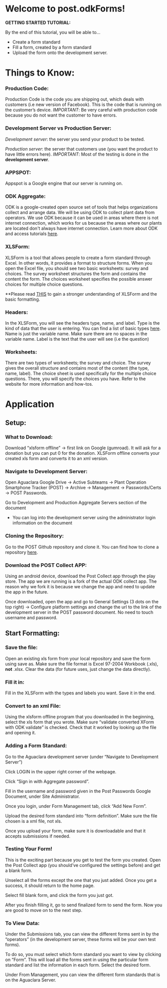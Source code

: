 # Welcome to post.odkForms!

**GETTING STARTED TUTORIAL:** 

By the end of this tutorial, you will be able to… 
* Create a form standard
* Fill a form, created by a form standard
* Upload the form onto the development server.

# Things to Know:
### Production Code:
Production Code is the code you are shipping out, which deals with customers (i.e new version of Facebook).
This is the code that is running on the customer’s device.
*IMPORTANT*: Be very careful with production code because you do not want the customer to have errors. 


### Development Server vs Production Server:
*Development server*: the server you send your product to be tested.

*Production server*: the server that customers use (you want the product to have little errors here).
*IMPORTANT*: Most of the testing is done in the **development server**.


### APPSPOT:
Appspot is a Google engine that our server is running on. 


### ODK Aggregate:
ODK is a google-created open source set of tools that helps organizations collect and arrange data. 
We will be using ODK to collect plant data from operators. We use ODK because it can be used in areas
where there is not internet connection, which works for us because the areas where our plants are located
don't always have internet connection. Learn more about ODK and access tutorials [here](https://opendatakit.org/).


### XLSForm: 
XLSForm is a tool that allows people to create a form standard through Excel. In other words, it provides a format to 
structure forms. When you open the Excel file, you should see two basic worksheets: survey and choices. The survey worksheet
structures the form and contains the content the form. The choices worksheet specifies the possible answer choices for 
multiple choice questions.

**Please read [THIS](http://xlsform.org/) to gain a stronger understanding of XLSForm and the basic formatting. 


### Headers:
In the XLSForm, you will see the headers type, name, and label. Type is the kind of data that the user is entering. 
You can find a list of basic types [here](http://xlsform.org/#question-types). Name is just the variable name. Make 
sure there are no spaces in the variable name. Label is the text that the user will see (i.e the question)


### Worksheets:
There are two types of worksheets; the survey and choice. The survey gives the overall structure and contains most of the 
content (the type, name, label). The choice sheet is used specifically for the multiple choice questions. There, you will
specify the choices you have. Refer to the website for more information and how-tos.

# Application
## Setup:
### What to Download:
Download “xlsform offline” → first link on Google (gumroad). It will ask for a donation but you can put 0 for the donation.
XLSForm offline converts your created xls form and converts it to an xml version.

### Navigate to Development Server:
Open Aguaclara Google Drive → Active Subteams → Plant Operation Smartphone Tracker (POST) → Archive → Management → 
Passwords/Certs → POST Passwords. 

Go to Development and Production Aggregate Servers section of the document
* You can log into the development server using the administrator login information on the document

### Cloning the Repository:
Go to the POST Github repository and clone it. You can find how to clone a repository [here](https://help.github.com/articles/cloning-a-repository).

### Download the POST Collect APP:
Using an android device, download the Post Collect app through the play store. The app we are running is a fork of the
actual ODK collect app. The reason why we fork it is because we change the app and need to update the app in the future.

Once downloaded, open the app and go to General Settings (3 dots on the top right) → Configure platform settings and 
change the url to the link of the development server in the POST password document. No need to touch username and password.

## Start Formatting:
### Save the file:
Open an existing xls form from your local repository and save the form using save as. Make sure the file format is 
Excel 97-2004 Workbook (.xls), **not** .xlsx. Clear the data (for future uses, just change the data directly). 

### Fill it in:
Fill in the XLSForm with the types and labels you want. Save it in the end. 

### Convert to an xml File:
Using the xlsform offline program that you downloaded in the beginning, select the xls form that you wrote. 
Make sure “validate converted XForm with ODK validate” is checked. Check that it worked by looking up the file and 
opening it. 

### Adding a Form Standard:
Go to the Aguaclara development server (under “Navigate to Development Server”)

Click LOGIN in the upper right corner of the webpage.

Click “Sign in with Aggregate password”.

Fill in the username and password given in the Post Passwords Google Document, under Site Administrator. 

Once you login, under Form Management tab, click “Add New Form”. 

Upload the desired form standard into “form definition”. Make sure the file chosen is a xml file, not xls.

Once you upload your form, make sure it is downloadable and that it accepts submissions if needed.

### Testing Your Form!
This is the exciting part because you get to test the form you created. Open the Post Collect app (you should’ve configured
the settings before) and get a blank form.

Unselect all the forms except the one that you just added. Once you get a success, it should return to the home page. 

Select fill blank form, and click the form you just got. 

After you finish filling it, go to send finalized form to send the form. Now you are good to move on to the next step.


### To View Data:
Under the Submissions tab, you can view the different forms sent in by the “operators” (in the development server, these forms 
will be your own test forms). 

To do so, you must select which form standard you want to view by clicking on “Form”. This will load all the forms sent
in using the particular form standard and list the information in each form. Select the desired form. 

Under From Management, you can view the different form standards that is on the Aguaclara Server. 
